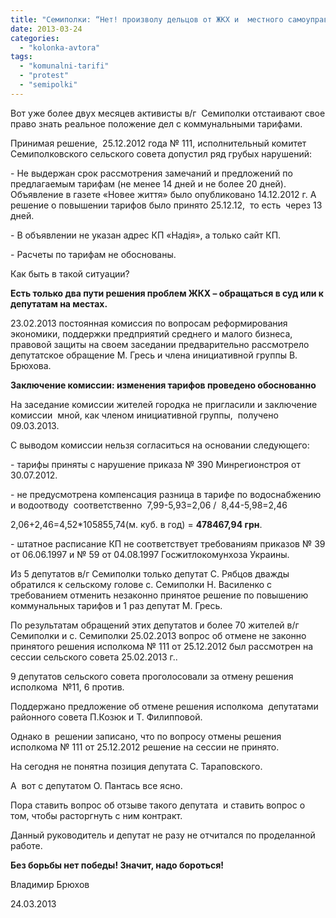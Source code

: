 ```yaml
---
title: "Семиполки: “Нет! произволу дельцов от ЖКХ и  местного самоуправления”"
date: 2013-03-24
categories: 
  - "kolonka-avtora"
tags: 
  - "komunalni-tarifi"
  - "protest"
  - "semipolki"
---
```


Вот уже более двух месяцев активисты в/г  Семиполки отстаивают свое право знать реальное положение дел с коммунальными тарифами.

Принимая решение,  25.12.2012 года № 111, исполнительный комитет Семиполковского сельского совета допустил ряд грубых нарушений:

\- Не выдержан срок рассмотрения замечаний и предложений по предлагаемым тарифам (не менее 14 дней и не более 20 дней). Объявление в газете «Новее життя» было опубликовано 14.12.2012 г. А решение о повышении тарифов было принято 25.12.12,  то есть  через 13 дней.

\- В объявлении не указан адрес КП «Надія», а только сайт КП.

\- Расчеты по тарифам не обоснованы.

Как быть в такой ситуации?

**Есть только два пути решения проблем ЖКХ – обращаться в суд или к депутатам на местах.**

23.02.2013 постоянная комиссия по вопросам реформирования экономики, поддержки предприятий среднего и малого бизнеса, правовой защиты на своем заседании предварительно рассмотрело депутатское обращение М. Гресь и члена инициативной группы В. Брюхова.

**Заключение комиссии: изменения тарифов проведено обоснованно**

На заседание комиссии жителей городка не пригласили и заключение комиссии  мной, как членом инициативной группы,  получено 09.03.2013.

С выводом комиссии нельзя согласиться на основании следующего:

\- тарифы приняты с нарушение приказа № 390 Минрегионстроя от 30.07.2012.

\- не предусмотрена компенсация разница в тарифе по водоснабжению и водоотводу  соответственно  7,99-5,93=2,06 /  8,44-5,98=2,46

2,06+2,46=4,52\*105855,74(м. куб. в год) = **478467,94 грн**.

\- штатное расписание КП не соответствует требованиям приказов № 39 от 06.06.1997 и № 59 от 04.08.1997 Госжитлокомунхоза Украины.

Из 5 депутатов в/г Семиполки только депутат С. Рябцов дважды обратился к сельскому голове с. Семиполки Н. Василенко с требованием отменить незаконно принятое решение по повышению коммунальных тарифов и 1 раз депутат М. Гресь.

По результатам обращений этих депутатов и более 70 жителей в/г Семиполки и с. Семиполки 25.02.2013 вопрос об отмене не законно принятого решения исполкома № 111 от 25.12.2012 был рассмотрен на сессии сельского совета 25.02.2013 г..

9 депутатов сельского совета проголосовали за отмену решения исполкома  №11, 6 против.

Поддержано предложение об отмене решения исполкома  депутатами районного совета П.Козюк и Т. Филипповой.

Однако в  решении записано, что по вопросу отмены решения исполкома № 111 от 25.12.2012 решение на сессии не принято.

На сегодня не понятна позиция депутата С. Тараповского.

А  вот с депутатом О. Пантась все ясно.

Пора ставить вопрос об отзыве такого депутата  и ставить вопрос о  том, чтобы расторгнуть с ним контракт.

Данный руководитель и депутат не разу не отчитался по проделанной работе.

**Без борьбы нет победы! Значит, надо бороться!**

Владимир Брюхов

24.03.2013
